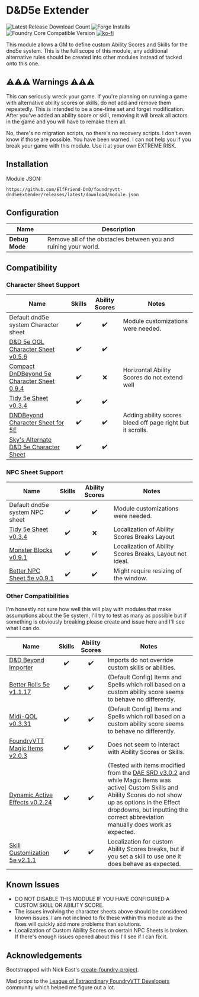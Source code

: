 # D&D5e Extender

![Latest Release Download Count](https://img.shields.io/badge/dynamic/json?label=Downloads@latest&query=assets%5B1%5D.download_count&url=https%3A%2F%2Fapi.github.com%2Frepos%2FElfFriend-DnD%2Ffoundryvtt-dnd5eExtender%2Freleases%2Flatest)
![Forge Installs](https://img.shields.io/badge/dynamic/json?label=Forge%20Installs&query=package.installs&suffix=%25&url=https%3A%2F%2Fforge-vtt.com%2Fapi%2Fbazaar%2Fpackage%2Fdnd5e-extender&colorB=4aa94a)
![Foundry Core Compatible Version](https://img.shields.io/badge/dynamic/json.svg?url=https%3A%2F%2Fraw.githubusercontent.com%2FElfFriend-DnD%2Ffoundryvtt-dnd5eExtender%2Fmain%2Fsrc%2Fmodule.json&label=Foundry%20Version&query=$.compatibleCoreVersion&colorB=orange)
[![ko-fi](https://img.shields.io/badge/-buy%20me%20a%20coke-%23FF5E5B)](https://ko-fi.com/elffriend)


This module allows a GM to define custom Ability Scores and Skills for the dnd5e system. This is the full scope of this module, any additional alternative rules should be created into other modules instead of tacked onto this one.

## ⚠️⚠️⚠️ Warnings ⚠️⚠️⚠️

This can seriously wreck your game. If you're planning on running a game with alternative ability scores or skills, do not add and remove them repeatedly. This is intended to be a one-time set and forget modification. After you've added an ability score or skill, removing it will break all actors in the game and you will have to remake them all.

No, there's no migration scripts, no there's no recovery scripts. I don't even know if those are possible. You have been warned. I can not help you if you break your game with this module. Use it at your own EXTREME RISK.

## Installation

Module JSON:

```
https://github.com/ElfFriend-DnD/foundryvtt-dnd5eExtender/releases/latest/download/module.json
```

## Configuration

| **Name**       | Description                                                     |
| -------------- | --------------------------------------------------------------- |
| **Debug Mode** | Remove all of the obstacles between you and ruining your world. |


## Compatibility

### Character Sheet Support
| **Name**                                                                                                       |       Skills       |   Ability Scores   | Notes                                                      |
| -------------------------------------------------------------------------------------------------------------- | :----------------: | :----------------: | ---------------------------------------------------------- |
| Default dnd5e system Character sheet                                                                           | :heavy_check_mark: | :heavy_check_mark: | Module customizations were needed.                         |
| [D&D 5e OGL Character Sheet v0.5.6](https://github.com/ElfFriend-DnD/foundryvtt-5eOGLCharacterSheet)           | :heavy_check_mark: | :heavy_check_mark: |                                                            |
| [Compact DnDBeyond 5e Character Sheet 0.9.4](https://github.com/ElfFriend-DnD/foundryvtt-compactBeyond5eSheet) | :heavy_check_mark: |        :x:         | Horizontal Ability Scores do not extend well               |
| [Tidy 5e Sheet v0.3.4](https://github.com/sdenec/tidy5e-sheet)                                                 | :heavy_check_mark: | :heavy_check_mark: |                                                            |
| [DNDBeyond Character Sheet for 5E](https://gitlab.com/riccisi/foundryvtt-magic-items)                          | :heavy_check_mark: | :heavy_check_mark: | Adding ability scores bleed off page right but it scrolls. |
| [Sky's Alternate D&D 5e Character Sheet](https://github.com/Sky-Captain-13/foundry/tree/master/alt5e)          | :heavy_check_mark: | :heavy_check_mark: |                                                            |

### NPC Sheet Support
| **Name**                                                                  |       Skills       |   Ability Scores   | Notes                                                    |
| ------------------------------------------------------------------------- | :----------------: | :----------------: | -------------------------------------------------------- |
| Default dnd5e system NPC sheet                                            | :heavy_check_mark: | :heavy_check_mark: | Module customizations were needed.                       |
| [Tidy 5e Sheet v0.3.4](https://github.com/sdenec/tidy5e-sheet)            | :heavy_check_mark: |        :x:         | Localization of Ability Scores Breaks Layout             |
| [Monster Blocks v0.9.1](https://github.com/syl3r86/BetterNPCSheet5e)      | :heavy_check_mark: | :heavy_check_mark: | Localization of Ability Scores Breaks, Layout not ideal. |
| [Better NPC Sheet 5e v0.9.1](https://github.com/syl3r86/BetterNPCSheet5e) | :heavy_check_mark: | :heavy_check_mark: | Might require resizing of the window.                    |


### Other Compatibilities

I'm honestly not sure how well this will play with modules that make assumptions about the 5e system, I'll try to test as many as possible but if something is obviously breaking please create and issue here and I'll see what I can do.

| **Name**                                                                                    |       Skills       |   Ability Scores   | Notes                                                                                                                                                                                                                                                                                               |
| ------------------------------------------------------------------------------------------- | :----------------: | :----------------: | --------------------------------------------------------------------------------------------------------------------------------------------------------------------------------------------------------------------------------------------------------------------------------------------------- |
| [D&D Beyond Importer](https://github.com/mrprimate/ddb-importer)                            | :heavy_check_mark: | :heavy_check_mark: | Imports do not override custom skills or abilities.                                                                                                                                                                                                                                                 |
| [Better Rolls 5e v1.1.17](https://github.com/RedReign/FoundryVTT-BetterRolls5e)             | :heavy_check_mark: | :heavy_check_mark: | (Default Config) Items and Spells which roll based on a custom ability score seems to behave no differently.                                                                                                                                                                                        |
| [Midi-QOL v0.3.31](https://gitlab.com/tposney/midi-qol)                                     | :heavy_check_mark: | :heavy_check_mark: | (Default Config) Items and Spells which roll based on a custom ability score seems to behave no differently.                                                                                                                                                                                        |
| [FoundryVTT Magic Items v2.0.3](https://gitlab.com/riccisi/foundryvtt-magic-items)          | :heavy_check_mark: | :heavy_check_mark: | Does not seem to interact with Ability Scores or Skills.                                                                                                                                                                                                                                            |
| [Dynamic Active Effects v0.2.24](https://gitlab.com/tposney/dae)                            | :heavy_check_mark: | :heavy_check_mark: | (Tested with items modified from the [DAE SRD v3.0.2](https://github.com/kandashi/Dynamic-Effects-SRD) and while Magic Items was active) Custom Skills and Ability Scores do not show up as options in the Effect dropdowns, but inputting the correct abbreviation manually does work as expected. |
| [Skill Customization 5e v2.1.1](https://github.com/schultzcole/FVTT-Skill-Customization-5e) | :heavy_check_mark: | :heavy_check_mark: | Localization for custom Ability Scores breaks, but if you set a skill to use one it does behave as expected.                                                                                                                                                                                        |

## Known Issues

- DO NOT DISABLE THIS MODULE IF YOU HAVE CONFIGURED A CUSTOM SKILL OR ABILITY SCORE.
- The issues involving the character sheets above should be considered known issues. I am not inclined to fix these within this module as the fixes will quickly add more problems than solutions.
- Localization of Custom Ability Scores on certain NPC Sheets is broken. If there's enough issues opened about this I'll see if I can fix it.

## Acknowledgements

Bootstrapped with Nick East's [create-foundry-project](https://gitlab.com/foundry-projects/foundry-pc/create-foundry-project).

Mad props to the [League of Extraordinary FoundryVTT Developers](https://forums.forge-vtt.com/c/package-development/11) community which helped me figure out a lot.
